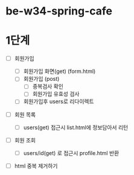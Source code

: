 # be-w34-spring-cafe

# 1단계
- [ ] 회원가입
  - [ ] 회원가입 화면(get) (form.html)
  - [ ] 회원가입 (post)
    - [ ] 중복검사 확인
    - [ ] 회원가입 유효성 검사
  - [ ] 회원가입후 users로 리다이렉트
- [ ] 회원 목록
  - [ ] users(get) 접근시 list.html에 정보담아서 리턴
- [ ] 회원 조회
  - [ ] users/id(get) 로 접근시 profile.html 반환
- [ ] html 중복 제거하기

